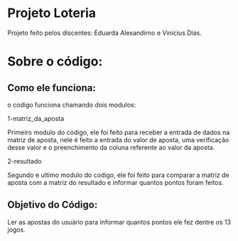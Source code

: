 # Projeto Loteria
Projeto feito pelos discentes: Eduarda Alexandirno e Vinícius Dias.

# Sobre o código: 
## Como ele funciona: 
o codigo funciona chamando dois modulos:

1-matriz_da_aposta

Primeiro modulo do codigo, ele foi feito para receber a entrada de dados na matriz de aposta, nele é feito a entrada do valor de aposta, uma verificação desse valor e o preenchimento da coluna referente ao valor da aposta.

2-resultado

Segundo e ultimo modulo do codigo, ele foi feito para comparar a matriz de aposta com a matriz do resultado e informar quantos pontos foram feitos.


## Objetivo do Código:  
Ler as apostas do usuário para informar quantos pontos ele fez dentre os 13 jogos.
